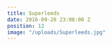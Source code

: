 ```yaml
---
title: Superleeds
date: 2016-09-28 23:08:00 Z
position: 12
image: "/uploads/Superleeds.jpg"
---
```


